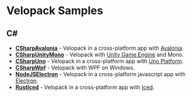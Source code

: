 # Velopack Samples

## C#
- [**CSharpAvalonia**](CSharpAvalonia) - Velopack in a cross-platform app with [Avalonia](https://avaloniaui.net/).
- [**CSharpUnityMono**](CSharpUnityMono) - Velopack with [Unity Game Engine](https://unity.com/) and Mono.
- [**CSharpUno**](CSharpUno) - Velopack in a cross-platform app with [Uno Platform](https://github.com/unoplatform/uno).
- [**CSharpWpf**](CSharpWpf) - Velopack with WPF on Windows.
- [**NodeJSElectron**](NodeJSElectron) - Velopack in a cross-platform javascript app with [Electron](https://www.electronjs.org/).
- [**RustIced**](RustIced) - Velopack in a cross-platform app with [Iced](https://github.com/iced-rs/iced).
